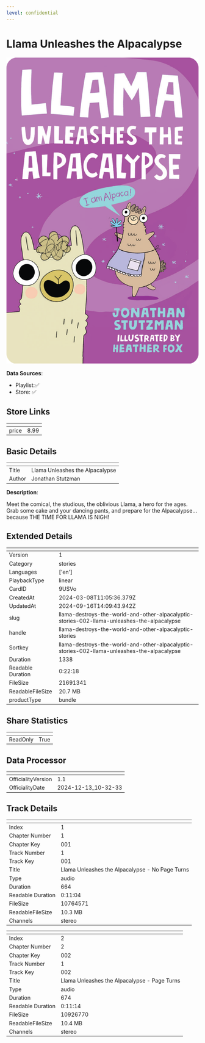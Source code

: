 ```yaml
---
level: confidential
---
```

# Llama Unleashes the Alpacalypse

![card_[9USVo].png](../../img/cards/card_[9USVo].png)

**Data Sources**: 

- Playlist:✅
- Store: ✅


## Store Links

| <!-- --> | <!-- --> |
| - | - |
| price | 8.99 |


## Basic Details

| <!-- --> | <!-- --> |
| - | - |
| Title | Llama Unleashes the Alpacalypse |
| Author | Jonathan Stutzman |

**Description**:

Meet the comical, the studious, the oblivious Llama, a hero for the ages. Grab some cake and your dancing pants, and prepare for the Alpacalypse... because THE TIME FOR LLAMA IS NIGH!  


## Extended Details

| <!-- --> | <!-- --> |
| - | - |
| Version | 1 |
| Category | stories |
| Languages | ['en'] |
| PlaybackType | linear |
| CardID | 9USVo |
| CreatedAt | 2024-03-08T11:05:36.379Z |
| UpdatedAt | 2024-09-16T14:09:43.942Z |
| slug | llama-destroys-the-world-and-other-alpacalyptic-stories-002-llama-unleashes-the-alpacalypse |
| handle | llama-destroys-the-world-and-other-alpacalyptic-stories |
| Sortkey | llama-destroys-the-world-and-other-alpacalyptic-stories-002-llama-unleashes-the-alpacalypse |
| Duration | 1338 |
| Readable Duration | 0:22:18 |
| FileSize | 21691341 |
| ReadableFileSize | 20.7 MB |
| productType | bundle |


## Share Statistics

| <!-- --> | <!-- --> |
| - | - |
| ReadOnly | True |


## Data Processor

| <!-- --> | <!-- --> |
| - | - |
| OfficialityVersion | 1.1
| OfficialityDate | 2024-12-13_10-32-33


## Track Details

| <!-- --> | <!-- --> |
| - | - |
| Index | 1 |
| Chapter Number | 1 |
| Chapter Key | 001 |
| Track Number | 1 |
| Track Key | 001 |
| Title | Llama Unleashes the Alpacalypse - No Page Turns |
| Type | audio |
| Duration | 664 |
| Readable Duration | 0:11:04 |
| FileSize | 10764571 |
| ReadableFileSize | 10.3 MB |
| Channels | stereo |

| <!-- --> | <!-- --> |
| - | - |
| Index | 2 |
| Chapter Number | 2 |
| Chapter Key | 002 |
| Track Number | 1 |
| Track Key | 002 |
| Title | Llama Unleashes the Alpacalypse - Page Turns |
| Type | audio |
| Duration | 674 |
| Readable Duration | 0:11:14 |
| FileSize | 10926770 |
| ReadableFileSize | 10.4 MB |
| Channels | stereo |

